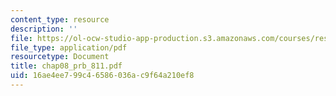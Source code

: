 ```yaml
---
content_type: resource
description: ''
file: https://ol-ocw-studio-app-production.s3.amazonaws.com/courses/res-6-001-continuum-electromechanics-spring-2009/16ae4ee799c46586036ac9f64a210ef8_chap08_prb_811.pdf
file_type: application/pdf
resourcetype: Document
title: chap08_prb_811.pdf
uid: 16ae4ee7-99c4-6586-036a-c9f64a210ef8
---
```

